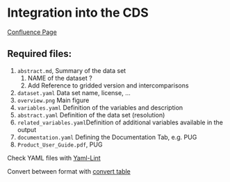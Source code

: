 # Integration into the CDS

[Confluence Page](https://confluence.ecmwf.int/display/COPSRV/How+to+integrate+a+dataset+into+the+CDS+Catalogue)



## Required files:

1. `abstract.md`, Summary of the data set
   1. NAME of the dataset ?
   2. Add Reference to gridded version and intercomparisons
2. `dataset.yaml` Data set name, license, ...
3. `overview.png` Main figure
4. `variables.yaml` Definition of the variables and description
5. `abstract.yaml` Definition of the data set (resolution)
6. `related_variables.yaml`Definition of additional variables available in the output
7. `documentation.yaml` Defining the Documentation Tab, e.g. PUG
8. `Product_User_Guide.pdf`, PUG



Check YAML files with [Yaml-Lint](http://www.yamllint.com/)

Convert between format with [convert table](https://tableconvert.com/)

